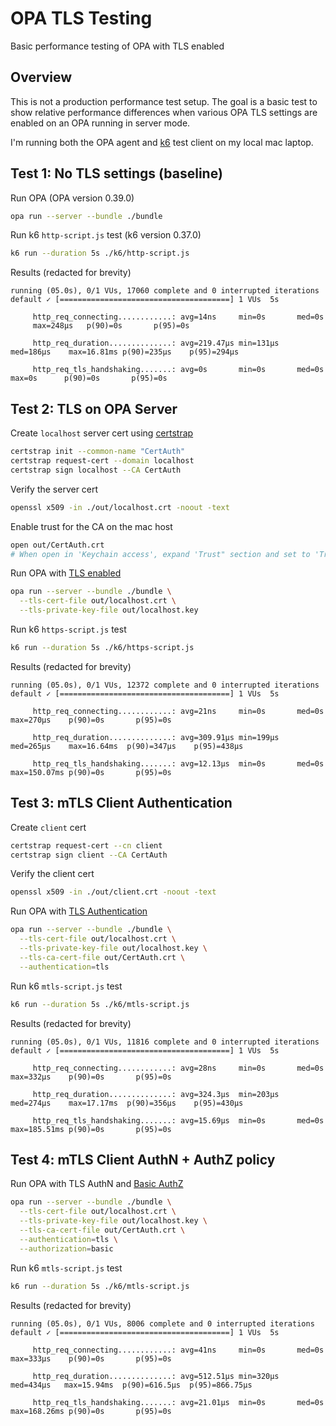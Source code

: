 # OPA TLS Testing
Basic performance testing of OPA with TLS enabled

## Overview
This is not a production performance test setup.  The goal is a basic test to 
show relative performance differences when various OPA TLS settings are 
enabled on an OPA running in server mode.

I'm running both the OPA agent and [k6](https://k6.io/docs/) test client on my local mac laptop.

## Test 1: No TLS settings (baseline)
Run OPA (OPA version 0.39.0)
```sh
opa run --server --bundle ./bundle
```

Run k6 `http-script.js` test (k6 version 0.37.0)
```sh
k6 run --duration 5s ./k6/http-script.js
```

Results (redacted for brevity)
```less
running (05.0s), 0/1 VUs, 17060 complete and 0 interrupted iterations
default ✓ [======================================] 1 VUs  5s

     http_req_connecting............: avg=14ns     min=0s       med=0s       
     max=248µs   p(90)=0s       p(95)=0s
     
     http_req_duration..............: avg=219.47µs min=131µs    med=186µs    max=16.81ms p(90)=235µs    p(95)=294µs

     http_req_tls_handshaking.......: avg=0s       min=0s       med=0s       max=0s      p(90)=0s       p(95)=0s
```

## Test 2: TLS on OPA Server
Create `localhost` server cert using [certstrap](https://github.com/square/certstrap)
```sh
certstrap init --common-name "CertAuth"
certstrap request-cert --domain localhost
certstrap sign localhost --CA CertAuth
```

Verify the server cert
```sh
openssl x509 -in ./out/localhost.crt -noout -text
```

Enable trust for the CA on the mac host
```sh
open out/CertAuth.crt
# When open in 'Keychain access', expand 'Trust" section and set to 'Trust Always'
```

Run OPA with [TLS enabled](https://www.openpolicyagent.org/docs/latest/security/#tls-and-https)
```sh
opa run --server --bundle ./bundle \
  --tls-cert-file out/localhost.crt \
  --tls-private-key-file out/localhost.key
```

Run k6 `https-script.js` test
```sh
k6 run --duration 5s ./k6/https-script.js
```

Results (redacted for brevity)
```less
running (05.0s), 0/1 VUs, 12372 complete and 0 interrupted iterations
default ✓ [======================================] 1 VUs  5s

     http_req_connecting............: avg=21ns     min=0s       med=0s       max=270µs    p(90)=0s       p(95)=0s
     
     http_req_duration..............: avg=309.91µs min=199µs    med=265µs    max=16.64ms  p(90)=347µs    p(95)=438µs

     http_req_tls_handshaking.......: avg=12.13µs  min=0s       med=0s       max=150.07ms p(90)=0s       p(95)=0s
```

## Test 3: mTLS Client Authentication
Create `client` cert
```sh
certstrap request-cert --cn client
certstrap sign client --CA CertAuth
```

Verify the client cert
```sh
openssl x509 -in ./out/client.crt -noout -text
```

Run OPA with [TLS Authentication](https://www.openpolicyagent.org/docs/latest/security/#tls-based-authentication-example)
```sh
opa run --server --bundle ./bundle \
  --tls-cert-file out/localhost.crt \
  --tls-private-key-file out/localhost.key \
  --tls-ca-cert-file out/CertAuth.crt \
  --authentication=tls
```

Run k6 `mtls-script.js` test
```sh
k6 run --duration 5s ./k6/mtls-script.js
```

Results (redacted for brevity)
```less
running (05.0s), 0/1 VUs, 11816 complete and 0 interrupted iterations
default ✓ [======================================] 1 VUs  5s

     http_req_connecting............: avg=28ns     min=0s       med=0s       max=332µs    p(90)=0s       p(95)=0s

     http_req_duration..............: avg=324.3µs  min=203µs    med=274µs    max=17.17ms  p(90)=356µs    p(95)=430µs

     http_req_tls_handshaking.......: avg=15.69µs  min=0s       med=0s       max=185.51ms p(90)=0s       p(95)=0s
```

## Test 4: mTLS Client AuthN + AuthZ policy
Run OPA with TLS AuthN and [Basic AuthZ](https://www.openpolicyagent.org/docs/latest/security/#authentication-and-authorization
)
```sh
opa run --server --bundle ./bundle \
  --tls-cert-file out/localhost.crt \
  --tls-private-key-file out/localhost.key \
  --tls-ca-cert-file out/CertAuth.crt \
  --authentication=tls \
  --authorization=basic
```

Run k6 `mtls-script.js` test
```sh
k6 run --duration 5s ./k6/mtls-script.js
```

Results (redacted for brevity)
```less
running (05.0s), 0/1 VUs, 8006 complete and 0 interrupted iterations
default ✓ [======================================] 1 VUs  5s

     http_req_connecting............: avg=41ns     min=0s       med=0s      max=333µs    p(90)=0s       p(95)=0s
     
     http_req_duration..............: avg=512.51µs min=320µs    med=434µs   max=15.94ms  p(90)=616.5µs  p(95)=866.75µs

     http_req_tls_handshaking.......: avg=21.01µs  min=0s       med=0s      max=168.26ms p(90)=0s       p(95)=0s
```
